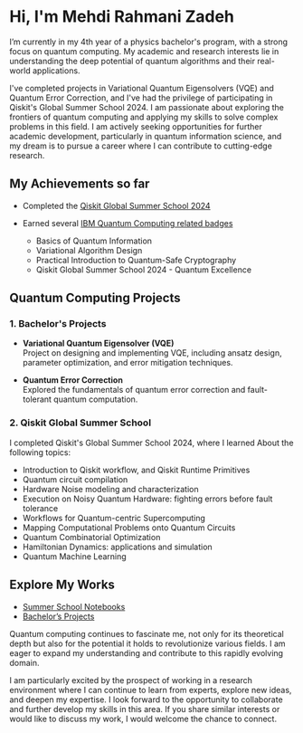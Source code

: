 # Hi, I'm Mehdi Rahmani Zadeh

I’m currently in my 4th year of a physics bachelor's program, with a strong focus on quantum computing. My academic and research interests lie in understanding the deep potential of quantum algorithms and their real-world applications. 

I've completed projects in Variational Quantum Eigensolvers (VQE) and Quantum Error Correction, and I've had the privilege of participating in Qiskit's Global Summer School 2024. I am passionate about exploring the frontiers of quantum computing and applying my skills to solve complex problems in this field. I am actively seeking opportunities for further academic development, particularly in quantum information science, and my dream is to pursue a career where I can contribute to cutting-edge research.

## My Achievements so far

- Completed the [Qiskit Global Summer School 2024](https://www.credly.com/users/mehdi-rahmani-zadeh)


- Earned several [IBM Quantum Computing related badges](https://www.credly.com/users/mehdi-rahmani-zadeh)
    - Basics of Quantum Information
    - Variational Algorithm Design
    - Practical Introduction to Quantum-Safe Cryptography
    - Qiskit Global Summer School 2024 - Quantum Excellence
## Quantum Computing Projects

### 1. Bachelor's Projects

- **Variational Quantum Eigensolver (VQE)**  
  Project on designing and implementing VQE, including ansatz design, parameter optimization, and error mitigation techniques.

- **Quantum Error Correction**  
  Explored the fundamentals of quantum error correction and fault-tolerant quantum computation.

### 2. Qiskit Global Summer School
I completed Qiskit's Global Summer School 2024, where I learned About the following topics:
- Introduction to Qiskit workflow, and Qiskit Runtime Primitives
- Quantum circuit compilation
- Hardware Noise modeling and characterization
- Execution on Noisy Quantum Hardware: fighting errors before fault tolerance
- Workflows for Quantum-centric Supercomputing
- Mapping Computational Problems onto Quantum Circuits
- Quantum Combinatorial Optimization
- Hamiltonian Dynamics: applications and simulation
- Quantum Machine Learning



## Explore My Works
- [Summer School Notebooks](https://github.com/Mehdi-Rahmani/Mehdi-Rahmani/tree/main/Summer-School-Notebooks)
- [Bachelor’s Projects](https://github.com/Mehdi-Rahmani/Mehdi-Rahmani/tree/main/Bachelor-Projects)

Quantum computing continues to fascinate me, not only for its theoretical depth but also for the potential it holds to revolutionize various fields. I am eager to expand my understanding and contribute to this rapidly evolving domain. 

I am particularly excited by the prospect of working in a research environment where I can continue to learn from experts, explore new ideas, and deepen my expertise. I look forward to the opportunity to collaborate and further develop my skills in this area. If you share similar interests or would like to discuss my work, I would welcome the chance to connect.
